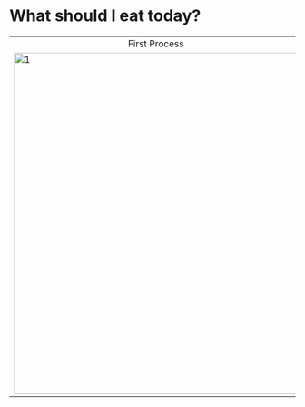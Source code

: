 # What should I eat today? 

<table>
  <tr>
    <td><center>First Process</td>
     <td><center>Second Process</td>
     <td><center>Third Process</td>
  </tr>
  <tr>
    <td><img src="https://user-images.githubusercontent.com/50543193/136081369-a30facfa-e6fd-4f22-8701-c36205046b5d.png" alt="1" width="500" height="600"> </td>
    <td><img src="https://user-images.githubusercontent.com/50543193/136081376-aa3d1105-be39-4af6-9a0d-bf87019152e4.png" alt="2" width="500" height="600"></td>
    <td><img src="https://user-images.githubusercontent.com/50543193/136081378-75e31f5f-a112-4b34-9773-696afbb26590.png" alt="2" width="500" height="600"></td>
  </tr>
 </table>


